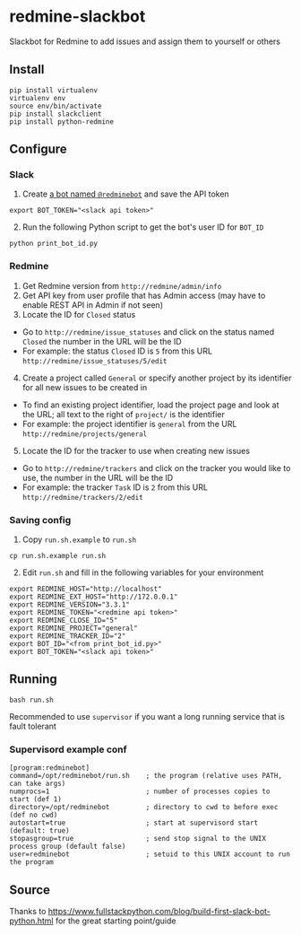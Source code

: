 # redmine-slackbot
Slackbot for Redmine to add issues and assign them to yourself or others

## Install

```
pip install virtualenv
virtualenv env
source env/bin/activate
pip install slackclient
pip install python-redmine
```

## Configure

### Slack

1. Create [a bot named `@redminebot`](https://my.slack.com/services/new/bot) and save the API token
 
 `export BOT_TOKEN="<slack api token>"`
 
2. Run the following Python script to get the bot's user ID for `BOT_ID`
 
 `python print_bot_id.py`

### Redmine

1. Get Redmine version from `http://redmine/admin/info`
2. Get API key from user profile that has Admin access (may have to enable REST API in Admin if not seen)
3. Locate the ID for `Closed` status 
 * Go to `http://redmine/issue_statuses` and click on the status named `Closed` the number in the URL will be the ID
 * For example: the status `Closed` ID is `5` from this URL `http://redmine/issue_statuses/5/edit`
4. Create a project called `General` or specify another project by its identifier for all new issues to be created in
 * To find an existing project identifier, load the project page and look at the URL; all text to the right of `project/` is the identifier
 * For example: the project identifier is `general` from the URL `http://redmine/projects/general` 
5. Locate the ID for the tracker to use when creating new issues
 * Go to `http://redmine/trackers` and click on the tracker you would like to use, the number in the URL will be the ID
 * For example: the tracker `Task` ID is `2` from this URL `http://redmine/trackers/2/edit`

### Saving config

1. Copy `run.sh.example` to `run.sh` 

 `cp run.sh.example run.sh`

2. Edit `run.sh` and fill in the following variables for your environment
```
export REDMINE_HOST="http://localhost"
export REDMINE_EXT_HOST="http://172.0.0.1"
export REDMINE_VERSION="3.3.1"
export REDMINE_TOKEN="<redmine api token>"
export REDMINE_CLOSE_ID="5"
export REDMINE_PROJECT="general"
export REDMINE_TRACKER_ID="2"
export BOT_ID="<from print_bot_id.py>"
export BOT_TOKEN="<slack api token>"
```

## Running

```
bash run.sh
```
Recommended to use `supervisor` if you want a long running service that is fault tolerant

### Supervisord example conf

```
[program:redminebot]
command=/opt/redminebot/run.sh    ; the program (relative uses PATH, can take args)
numprocs=1                        ; number of processes copies to start (def 1)
directory=/opt/redminebot         ; directory to cwd to before exec (def no cwd)
autostart=true                    ; start at supervisord start (default: true)
stopasgroup=true                  ; send stop signal to the UNIX process group (default false)
user=redminebot                   ; setuid to this UNIX account to run the program
```

## Source

Thanks to https://www.fullstackpython.com/blog/build-first-slack-bot-python.html for the great starting point/guide
